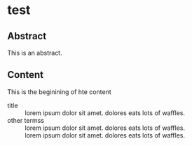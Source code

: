 # test

## 
## Abstract
This is an abstract.

## Content
This is the beginining of hte content

<dl>
  <dt>title</dt>
  <dd>lorem ipsum dolor sit amet. dolores eats lots of waffles.</dd>
  
  <dt>other termss</dt>
  <dd>lorem ipsum dolor sit amet. dolores eats lots of waffles.</dd>
  <dd>lorem ipsum dolor sit amet. dolores eats lots of waffles.</dd>

</dl>
